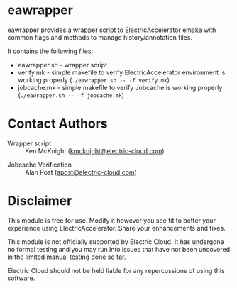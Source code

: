 <h1>eawrapper</h1>

<p>eawrapper provides a wrapper script to ElectricAccelerator emake with common flags 
and methods to manage history/annotation files.</p>

<p>It contains the following files:</p>
<ul>
<li>eawrapper.sh - wrapper script</li>
<li>verify.mk - simple makefile to verify ElectricAccelerator environment is working properly (<code>./eawrapper.sh -- -f verify.mk</code>)</li>
<li>jobcache.mk - simple makefile to verify Jobcache is working properly (<code>./eawrapper.sh -- -f jobcache.mk</code>)</li>
</ul>


<h1>Contact Authors</h1> 
<dl>
<dt>Wrapper script</dt>
<dd>Ken McKnight (<a href="mailto:kmcknight@electric-cloud.com">kmcknight@electric-cloud.com</a>)</dd>
</dl>
<dl>
<dt>Jobcache Verification</dt>
<dd>Alan Post (<a href="mailto:apost@electric-cloud.com">apost@electric-cloud.com</a>)</dd>
</dl>

<h1>Disclaimer</h1>
 
<p>This module is free for use. Modify it however you see fit to better your 
experience using ElectricAccelerator. Share your enhancements and fixes.</p>

<p>This module is not officially supported by Electric Cloud. It has undergone no 
formal testing and you may run into issues that have not been uncovered in the 
limited manual testing done so far.</p>

<p>Electric Cloud should not be held liable for any repercussions of using this 
software.</p>
</div>
</body>
</html>

